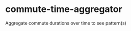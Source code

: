 commute-time-aggregator
=======================

Aggregate commute durations over time to see pattern(s)